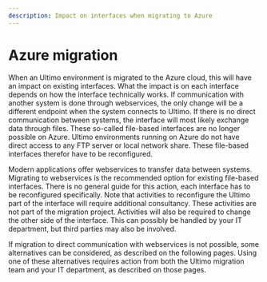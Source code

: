 ```yaml
---
description: Impact on interfaces when migrating to Azure
---
```


# Azure migration

When an Ultimo environment is migrated to the Azure cloud, this will have an impact on existing interfaces. What the impact is on each interface depends on how the interface technically works. If communication with another system is done through webservices, the only change will be a different endpoint when the system connects to Ultimo. If there is no direct communication between systems, the interface will most likely exchange data through files. These so-called file-based interfaces are no longer possible on Azure. Ultimo environments running on Azure do not have direct access to any FTP server or local network share. These file-based interfaces therefor have to be reconfigured. 

Modern applications offer webservices to transfer data between systems. Migrating to webservices is the recommended option for existing file-based interfaces. There is no general guide for this action, each interface has to be reconfigured specifically. Note that activities to reconfigure the Ultimo part of the interface will require additional consultancy. These activities are not part of the migration project. Activities will also be required to change the other side of the interface. This can possibly be handled by your IT department, but third parties may also be involved.

If migration to direct communication with webservices is not possible, some alternatives can be considered, as described on the following pages. Using one of these alternatives requires action from both the Ultimo migration team and your IT department, as described on those pages.

